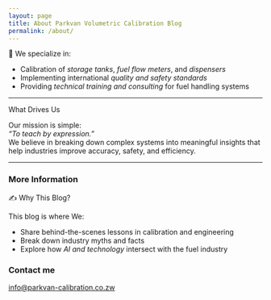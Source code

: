 ```yaml
---
layout: page
title: About Parkvan Volumetric Calibration Blog 
permalink: /about/
---
```

💼 We specialize in:
- Calibration of *storage tanks*, *fuel flow meters*, and *dispensers*
- Implementing international *quality and safety standards*
- Providing *technical training and consulting* for fuel handling systems

---

What Drives Us

Our mission is simple:  
*“To teach by expression.”*  
We believe in breaking down complex systems into meaningful insights that help industries improve accuracy, safety, and efficiency.

---

### More Information

✍️ Why This Blog?

This blog is where We:
- Share behind-the-scenes lessons in calibration and engineering
- Break down industry myths and facts
- Explore how *AI and technology* intersect with the fuel industry

### Contact me

[info@parkvan-calibration.co.zw](mailto:info@parkvan-calibration.co.zw)
